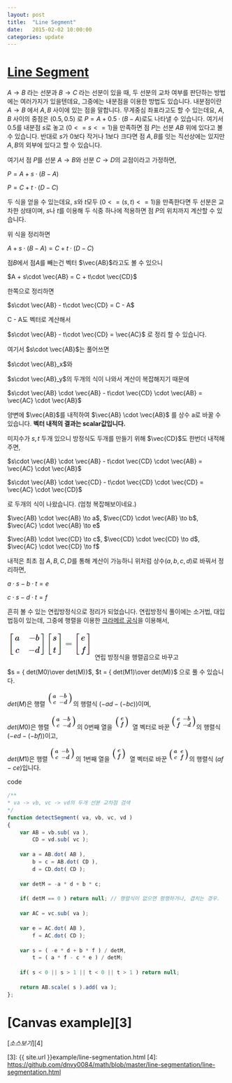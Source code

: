 ```yaml
---
layout: post
title:  "Line Segment"
date:   2015-02-02 10:00:00
categories: update
---
```


# [Line Segment][1]

$A\to B$ 라는 선분과 $B\to C$ 라는 선분이 있을 때, 두 선분의 교차 여부를 판단하는 방법에는 여러가지가 있을텐데요, 그중에는 내분점을 이용한 방법도 있습니다. 내분점이란 $A\to B$ 에서 $A, B$ 사이에 있는 점을 말합니다. 무게중심 좌표라고도 할 수 있는데요, $A, B$ 사이의 중점은 $(0.5,0.5)$ 로 $P = A + 0.5\cdot (B-A)$로도 나타낼 수 있습니다. 여기서 $0.5$를 내분점 $s$로 놓고 $(0 <= s <= 1)$을 만족하면 점 $P$는 선분 $AB$ 위에 있다고 볼 수 있습니다. 반대로 $s$가 $0$보다 작거나 $1$보다 크다면 점 $A, B$를 잇는 직선상에는 있지만 $A, B$의 외부에 있다고 할 수 있습니다. 

여기서 점 $P$를 선분 $A\to B$와 선분 $C\to D$의 교점이라고 가정하면, 

$P = A + s\cdot (B - A)$

$P = C + t\cdot (D - C)$

두 식을 얻을 수 있는데요, $s$와 $t$모두 $( 0 <= (s,t) <= 1 )$을 만족한다면 두 선분은 교차한 상태이며, $s$나 $t$를 이용해 두 식중 하나에 적용하면 점 $P$의 위치까지 계산할 수 있습니다. 

위 식을 정리하면 

$A + s\cdot (B - A) = C + t\cdot (D - C)$

점$B$에서 점$A$를 빼는건 벡터 $\vec{AB}$라고도 볼 수 있으니 

$A + s\cdot \vec{AB} = C + t\cdot \vec{CD}$

한쪽으로 정리하면 

$s\cdot \vec{AB} - t\cdot \vec{CD} = C - A$

C - A도 벡터로 계산해서 

$s\cdot \vec{AB} - t\cdot \vec{CD} = \vec{AC}$ 로 정리 할 수 있습니다. 

여기서 $s\cdot \vec{AB}$는 풀어쓰면 

$s\cdot \vec{AB}_x$와

$s\cdot \vec{AB}_y$의 두개의 식이 나와서 계산이 복잡해지기 때문에 

$s\cdot \vec{AB} \cdot \vec{AB} - t\cdot \vec{CD} \cdot \vec{AB} = \vec{AC} \cdot \vec{AB}$

양변에 $\vec{AB}$를 내적하여 $\vec{AB} \cdot \vec{AB}$ 를 상수 a로 바꿀 수 있습니다. 
**벡터 내적의 결과는 scalar값입니다.**

미지수가 $s, t$ 두개 있으니 방정식도 두개를 만들기 위해 $\vec{CD}$도 한번더 내적해주면,

$s\cdot \vec{AB} \cdot \vec{AB} - t\cdot \vec{CD} \cdot \vec{AB} = \vec{AC} \cdot \vec{AB}$

$s\cdot \vec{AB} \cdot \vec{CD} - t\cdot \vec{CD} \cdot \vec{CD} = \vec{AC} \cdot \vec{CD}$

로 두개의 식이 나왔습니다. (엄청 복잡해보이네요.)

$\vec{AB} \cdot \vec{AB} \to a$,  $\vec{CD} \cdot \vec{AB} \to b$,  $\vec{AC} \cdot \vec{AB} \to e$

$\vec{AB} \cdot \vec{CD} \to c$,  $\vec{CD} \cdot \vec{CD} \to d$,  $\vec{AC} \cdot \vec{CD} \to f$ 

내적은 최초 점 $A,B,C,D$를 통해 계산이 가능하니 위처럼 상수$(a,b,c,d)$로 바꿔서 정리하면,

$a\cdot s -b\cdot t = e$

$c\cdot s -d\cdot t = f$

흔히 볼 수 있는 연립방정식으로 정리가 되었습니다. 연립방정식 풀이에는 소거법, 대입법등이 있는데, 그중에 행렬을 이용한 [크라메르 공식][2]을 이용해서, 

![alt text][10] 연립 방정식을 행렬곱으로 바꾸고

$s = { det(M0)\over det(M)}$, $t = { det(M1)\over det(M)}$ 으로 풀 수 있습니다. 

$det(M)$은 행렬 ![alt text][11]의 행렬식 $( -ad - ( -bc ) )$이며,

$det(M0)$은 행렬 ![alt text][11]의 0번째 열을 ![alt text][12] 열 벡터로 바꾼 ![alt text][13]의 행렬식 $( -ed - ( -bf ) )$이고, 

$det(M1)$은 행렬 ![alt text][11]의 1번째 열을 ![alt text][12] 열 벡터로 바꾼 ![alt text][14]의 행렬식 $( af - ce )$입니다. 

code

```javascript 
/**
* va -> vb, vc -> vd의 두개 선분 교차점 검색
*/
function detectSegment( va, vb, vc, vd )
{
	var AB = vb.sub( va ),
		CD = vd.sub( vc );
	
	var a = AB.dot( AB ),
		b = c = AB.dot( CD ),
		d = CD.dot( CD );
	
	var detM = -a * d + b * c;

	if( detM == 0 ) return null; // 행렬식이 없으면 평행하거나, 겹치는 경우. 

	var AC = vc.sub( va );

	var e = AC.dot( AB ),
		f = AC.dot( CD );

	var s = ( -e * d + b * f ) / detM,
		t = ( a * f - c * e ) / detM;

	if( s < 0 || s > 1 || t < 0 || t > 1 ) return null;

	return AB.scale( s ).add( va );
};
```

[Canvas example][3]
======
[*소스보기*][4]



[1]: http://en.wikipedia.org/wiki/Line_segment
[2]: http://ko.wikipedia.org/wiki/%ED%81%AC%EB%9D%BC%EB%A9%94%EB%A5%B4_%EA%B3%B5%EC%8B%9D
[3]: {{ site.url }}example/line-segmentation.html
[4]: https://github.com/dnvy0084/math/blob/master/line-segmentation/line-segmentation.html

[10]: /raw/line-segment-mat-01.png "matrix"
[11]: /raw/line-segment-mat-02.png "matrix"
[12]: /raw/line-segment-mat-03.png "matrix"
[13]: /raw/line-segment-mat-04.png "matrix"
[14]: /raw/line-segment-mat-05.png "matrix"
